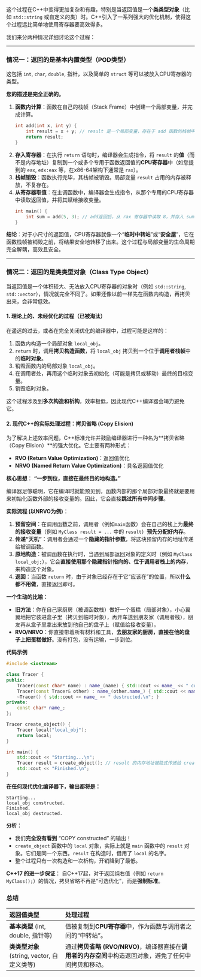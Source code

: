 这个过程在C++中变得更加复杂和有趣，特别是当返回值是一个**类类型对象**（比如 `std::string` 或自定义的类）时。C++引入了一系列强大的优化机制，使得这个过程远比简单地使用寄存器要高效得多。

我们来分两种情况详细讨论这个过程：

-----

### 情况一：返回的是基本内置类型（POD类型）

这包括 `int`, `char`, `double`, 指针，以及简单的 `struct` 等可以被放入CPU寄存器的类型。

**您的描述是完全正确的。**

1.  **函数内计算**：函数在自己的栈帧（Stack Frame）中创建一个局部变量，并完成计算。
    ```cpp
    int add(int x, int y) {
        int result = x + y; // result 是一个局部变量，存在于 add 函数的栈帧中
        return result;
    }
    ```
2.  **存入寄存器**：在执行 `return` 语句时，编译器会生成指令，将 `result` 的**值**（而不是内存地址）复制到一个或多个专用于函数返回值的**CPU寄存器**中（如您提到的 `eax`, `edx:eax` 等，在x86-64架构下通常是 `rax`）。
3.  **栈帧销毁**：函数执行完毕，其栈帧被销毁。局部变量 `result` 占用的内存被释放，不复存在。
4.  **从寄存器取值**：在主调函数中，编译器会生成指令，从那个专用的CPU寄存器中读取返回值，并将其赋给接收变量。
    ```cpp
    int main() {
        int sum = add(5, 3); // add返回后，从 rax 寄存器中读取 8，并存入 sum
    }
    ```

**结论**：对于小尺寸的返回值，CPU寄存器就像一个“**临时中转站**”或“**安全屋**”，它在函数栈帧被销毁之前，将结果安全地转移了出来。这个过程与局部变量的生命周期完全解耦，高效且安全。

-----

### 情况二：返回的是类类型对象（Class Type Object）

当返回值是一个体积较大、无法放入CPU寄存器的对象时（例如 `std::string`, `std::vector`），情况就完全不同了。如果还像以前一样先在函数内构造，再拷贝出来，会非常低效。

#### 1\. 理论上的、未经优化的过程（已被淘汰）

在遥远的过去，或者在完全关闭优化的编译器中，过程可能是这样的：

1.  函数内构造一个局部对象 `local_obj`。
2.  `return` 时，调用**拷贝构造函数**，将 `local_obj` 拷贝到一个位于**调用者栈帧**中的**临时对象**。
3.  销毁函数内的局部对象 `local_obj`。
4.  在调用者处，再用这个临时对象去初始化（可能是拷贝或移动）最终的目标变量。
5.  销毁临时对象。

这个过程涉及到**多次构造和析构**，效率极低，因此现代C++编译器会竭力避免它。

#### 2\. 现代C++的实际处理过程：拷贝省略 (Copy Elision)

为了解决上述效率问题，C++标准允许并鼓励编译器进行一种名为\*\*拷贝省略（Copy Elision）\*\*的强大优化。它主要有两种形式：

  * **RVO (Return Value Optimization)**：返回值优化
  * **NRVO (Named Return Value Optimization)**：具名返回值优化

**核心思想**：
**“一步到位，直接在最终目的地构造。”**

编译器足够聪明，它在编译时就能预见到，函数内部的那个局部对象最终就是要用来初始化函数外部的接收变量的。因此，它会直接**跳过所有中间步骤**。

**实际流程 (以NRVO为例)**：

1.  **预留空间**：在调用函数之前，调用者（例如`main`函数）会在自己的栈上为**最终的接收变量**（例如 `MyClass result = ...` 中的 `result`）**预先分配好内存**。
2.  **传递“天机”**：调用者会通过一个**隐藏的指针参数**，将这块预留内存的地址传递给被调函数。
3.  **原地构造**：被调函数在执行时，当遇到局部返回对象的定义时（例如 `MyClass local_obj;`），它会**直接使用那个隐藏指针指向的、位于调用者栈上的内存**，来构造这个对象。
4.  **返回**：当函数 `return` 时，由于对象已经存在于它“应该在”的位置，所以**什么都不用做**，直接返回即可。

**一个生动的比喻：**

  * **旧方法**：你在自己家厨房（被调函数栈）做好一个蛋糕（局部对象），小心翼翼地把它装进盒子里（拷贝到临时对象），再开车送到朋友家（调用者栈），朋友再从盒子里拿出来放到他自己的盘子上（赋值给接收变量）。
  * **RVO/NRVO**：你直接带着所有材料和工具，**去朋友家的厨房，直接在他的盘子上把蛋糕做好**。没有打包，没有运输，一步到位。

**代码示例**

```cpp
#include <iostream>

class Tracer {
public:
    Tracer(const char* name) : name_(name) { std::cout << name_ << " constructed.\n"; }
    Tracer(const Tracer& other) : name_(other.name_) { std::cout << name_ << " COPY constructed.\n"; }
    ~Tracer() { std::cout << name_ << " destructed.\n"; }
private:
    const char* name_;
};

Tracer create_object() {
    Tracer local("local_obj");
    return local;
}

int main() {
    std::cout << "Starting...\n";
    Tracer result = create_object(); // result 的内存地址被隐式传递给 create_object
    std::cout << "Finished.\n";
}
```

**在任何现代优化编译器下，输出都将是：**

```
Starting...
local_obj constructed.
Finished.
local_obj destructed.
```

**分析**：

  * 我们**完全没有看到** “COPY constructed” 的输出！
  * `create_object` 函数中的 `local` 对象，实际上就是 `main` 函数中的 `result` 对象。它们是同一个东西。`result` 在构造时，借用了 `local` 的名字。
  * 整个过程只有一次构造和一次析构，开销降到了最低。

**C++17 的进一步保证**：
自C++17起，对于返回纯右值（例如 `return MyClass();`）的情况，拷贝省略不再是“可选优化”，而是**强制标准**。

### 总结

| 返回值类型                             | 处理过程                                                          |
| :-------------------------------- | :------------------------------------------------------------ |
| **基本类型** (int, double, 指针等)       | 值被复制到**CPU寄存器**中，作为函数与调用者之间的“中转站”。                            |
| **类类型对象** (string, vector, 自定义类等) | 通过**拷贝省略 (RVO/NRVO)**，编译器直接在**调用者的内存空间**中构造返回对象，避免了任何中间拷贝和移动。 |
